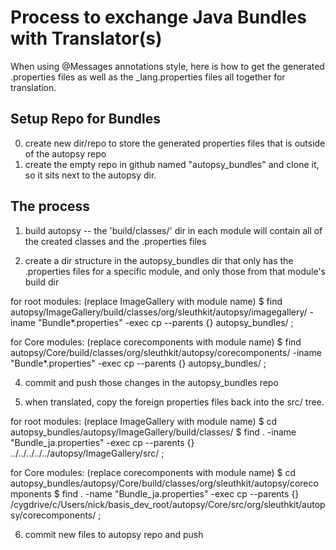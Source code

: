 # Process to exchange Java Bundles with Translator(s) #

When using @Messages annotations style, here is how to get the generated .properties files as well as the _lang.properties files all together for translation.

## Setup Repo for Bundles ##
0. create new dir/repo to store the generated properties files that is outside of the autopsy repo
0. create the empty repo in github named "autopsy_bundles" and clone it, so it sits next to the autopsy dir.

## The process ##
1. build autopsy
-- the 'build/classes/' dir in each module will contain all of the created classes and the .properties files

2. create a dir structure in the autopsy_bundles dir that only has the .properties files for a specific module, and only those from that module's build dir

for root modules: (replace ImageGallery with module name)
$ find autopsy/ImageGallery/build/classes/org/sleuthkit/autopsy/imagegallery/  -iname "Bundle*.properties" -exec cp --parents {} autopsy_bundles/ \;

for Core modules: (replace corecomponents with module name)
$ find autopsy/Core/build/classes/org/sleuthkit/autopsy/corecomponents/ -iname "Bundle*.properties" -exec cp --parents {} autopsy_bundles/ \;

4. commit and push those changes in the autopsy_bundles repo

5. when translated, copy the foreign properties files back into the src/ tree.

for root modules: (replace ImageGallery with module name)
$ cd autopsy_bundles/autopsy/ImageGallery/build/classes/
$ find . -iname "Bundle_ja.properties" -exec cp --parents {} ../../../../../autopsy/ImageGallery/src/ \;

for Core modules: (replace corecomponents with module name)
$ cd autopsy_bundles/autopsy/Core/build/classes/org/sleuthkit/autopsy/corecomponents 
$ find . -name "Bundle_ja.properties" -exec cp --parents {} /cygdrive/c/Users/nick/basis_dev_root/autopsy/Core/src/org/sleuthkit/autopsy/corecomponents/ \;

6. commit new files to autopsy repo and push

